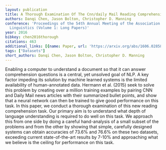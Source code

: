 ```yaml
---
layout: publication
title: A Thorough Examination Of The Cnn/daily Mail Reading Comprehension Task
authors: Danqi Chen, Jason Bolton, Christopher D. Manning
conference: 'Proceedings of the 54th Annual Meeting of the Association for Computational
  Linguistics (Volume 1: Long Papers)'
year: 2016
bibkey: chen2016thorough
citations: 463
additional_links: [{name: Paper, url: 'https://arxiv.org/abs/1606.02858'}]
tags: ["Datasets"]
short_authors: Danqi Chen, Jason Bolton, Christopher D. Manning
---
```

Enabling a computer to understand a document so that it can answer
comprehension questions is a central, yet unsolved goal of NLP. A key factor
impeding its solution by machine learned systems is the limited availability of
human-annotated data. Hermann et al. (2015) seek to solve this problem by
creating over a million training examples by pairing CNN and Daily Mail news
articles with their summarized bullet points, and show that a neural network
can then be trained to give good performance on this task. In this paper, we
conduct a thorough examination of this new reading comprehension task. Our
primary aim is to understand what depth of language understanding is required
to do well on this task. We approach this from one side by doing a careful
hand-analysis of a small subset of the problems and from the other by showing
that simple, carefully designed systems can obtain accuracies of 73.6% and
76.6% on these two datasets, exceeding current state-of-the-art results by
7-10% and approaching what we believe is the ceiling for performance on this
task.